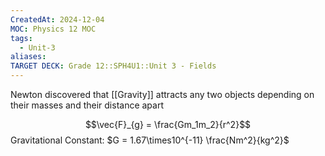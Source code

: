 ```yaml
---
CreatedAt: 2024-12-04
MOC: Physics 12 MOC
tags:
  - Unit-3
aliases: 
TARGET DECK: Grade 12::SPH4U1::Unit 3 - Fields
---
```

Newton discovered that [[Gravity]] attracts any two objects depending on their masses and their distance apart

$$\vec{F}_{g} = \frac{Gm_1m_2}{r^2}$$Gravitational Constant: $G = 1.67\times10^{-11} \frac{Nm^2}{kg^2}$

